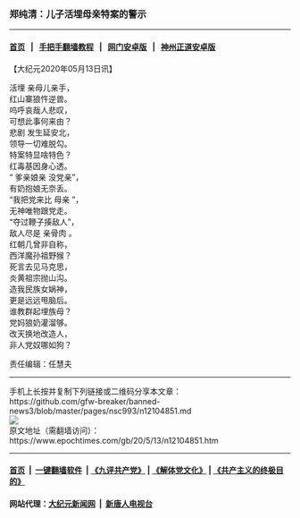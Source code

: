 ### 郑纯清：儿子活埋母亲特案的警示
------------------------

#### [首页](https://github.com/gfw-breaker/banned-news3/blob/master/README.md) &nbsp;&nbsp;|&nbsp;&nbsp; [手把手翻墙教程](https://github.com/gfw-breaker/guides/wiki) &nbsp;&nbsp;|&nbsp;&nbsp; [网门安卓版](https://github.com/oGate2/oGate) &nbsp;&nbsp;|&nbsp;&nbsp; [神州正道安卓版](https://github.com/SzzdOgate/update) 



<div><p>
 【大纪元2020年05月13日讯】
</p>
<p>
 <ok href="https://www.epochtimes.com/gb/tag/%E6%B4%BB%E5%9F%8B.html">
  活埋
 </ok>
 亲母儿亲手，
 <br/>
 红山寨狼忤逆兽。
 <br/>
 呜呼哀哉人悲叹，
 <br/>
 可想此事何来由？
 <br/>
 <ok href="https://www.epochtimes.com/gb/tag/%E6%82%B2%E5%89%A7.html">
  悲剧
 </ok>
 发生延安北，
 <br/>
 领导一切难脱勾。
 <br/>
 特案特显啥特色？
 <br/>
 红毒基因身心透。
 <br/>
 “
 <ok href="https://www.epochtimes.com/gb/tag/%E7%88%B9%E4%BA%B2%E5%A8%98%E4%BA%B2.html">
  爹亲娘亲
 </ok>
 没党亲”，
 <br/>
 有奶抱娘无奈丢。
 <br/>
 “我把党来比
 <ok href="https://www.epochtimes.com/gb/tag/%E6%AF%8D%E4%BA%B2.html">
  母亲
 </ok>
 ”，
 <br/>
 无神唯物跟党走。
 <br/>
 “夺过鞭子揍敌人”，
 <br/>
 敌人尽是
 <ok href="https://www.epochtimes.com/gb/tag/%E4%BA%B2%E9%AA%A8%E8%82%89.html">
  亲骨肉
 </ok>
 。
 <br/>
 红朝几曾非自称，
 <br/>
 西洋魔孙祖野猴？
 <br/>
 死言去见马克思，
 <br/>
 炎黄祖宗抛山沟。
 <br/>
 造我民族女娲神，
 <br/>
 更是远远甩脑后。
 <br/>
 谁教群起埋族母？
 <br/>
 党妈狼奶灌溜够。
 <br/>
 改天换地改造人，
 <br/>
 非人党奴哪如狗？
</p>
<p>
 责任编辑：任慧夫
</p>
</div>
<hr/>
手机上长按并复制下列链接或二维码分享本文章：<br/>
https://github.com/gfw-breaker/banned-news3/blob/master/pages/nsc993/n12104851.md <br/>
<a href='https://github.com/gfw-breaker/banned-news3/blob/master/pages/nsc993/n12104851.md'><img src='https://github.com/gfw-breaker/banned-news3/blob/master/pages/nsc993/n12104851.md.png'/></a> <br/>
原文地址（需翻墙访问）：https://www.epochtimes.com/gb/20/5/13/n12104851.htm


------------------------
#### [首页](https://github.com/gfw-breaker/banned-news3/blob/master/README.md) &nbsp;|&nbsp; [一键翻墙软件](https://github.com/gfw-breaker/nogfw/blob/master/README.md) &nbsp;| [《九评共产党》](https://github.com/gfw-breaker/9ping.md/blob/master/README.md#九评之一评共产党是什么) | [《解体党文化》](https://github.com/gfw-breaker/jtdwh.md/blob/master/README.md) | [《共产主义的终极目的》](https://github.com/gfw-breaker/gczydzjmd.md/blob/master/README.md)

#### 网站代理：[大纪元新闻网](http://167.172.10.89:10080/gb/) &nbsp;|&nbsp; [新唐人电视台](http://167.172.10.89:8808/gb/)


<img src='http://gfw-breaker.win/banned-news3/pages/nsc993/n12104851.md' width='0px' height='0px'/>